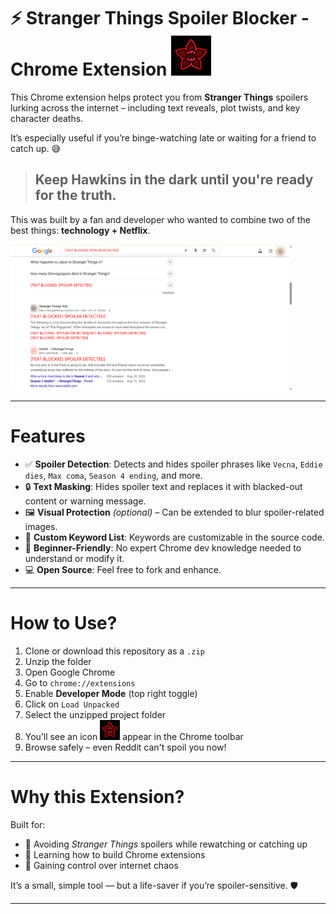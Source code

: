 # :zap: Stranger Things Spoiler Blocker - Chrome Extension <img src="icon-stark.png" alt="🐺" width="64"/>

This Chrome extension helps protect you from **Stranger Things** spoilers lurking across the internet – including text reveals, plot twists, and key character deaths.  

It’s especially useful if you’re binge-watching late or waiting for a friend to catch up. 😅

> ## Keep Hawkins in the dark until you're ready for the truth.

This was built by a fan and developer who wanted to combine two of the best things: **technology + Netflix**.

<img src="how-it-works.png" alt="drawing" width="450"/>

---

# Features

- ✅ **Spoiler Detection**: Detects and hides spoiler phrases like `Vecna`, `Eddie dies`, `Max coma`, `Season 4 ending`, and more.
- 🔒 **Text Masking**: Hides spoiler text and replaces it with blacked-out content or warning message.
- 🖼️ **Visual Protection** _(optional)_ – Can be extended to blur spoiler-related images.
- 🧠 **Custom Keyword List**: Keywords are customizable in the source code.
- 👶 **Beginner-Friendly**: No expert Chrome dev knowledge needed to understand or modify it.
- 💻 **Open Source**: Feel free to fork and enhance.

---

# How to Use?

1. Clone or download this repository as a `.zip`
2. Unzip the folder
3. Open Google Chrome
4. Go to `chrome://extensions`
5. Enable **Developer Mode** (top right toggle)
6. Click on `Load Unpacked`
7. Select the unzipped project folder
8. You’ll see an icon <img src="icon-stark.png" alt="🧇" width="32"/> appear in the Chrome toolbar
9. Browse safely – even Reddit can't spoil you now!

---

# Why this Extension?

Built for:
- 🧲 Avoiding *Stranger Things* spoilers while rewatching or catching up
- 🧪 Learning how to build Chrome extensions
- 🧠 Gaining control over internet chaos

It’s a small, simple tool — but a life-saver if you’re spoiler-sensitive. 🛡️

---


